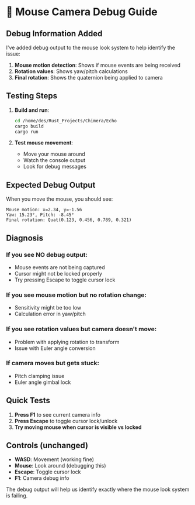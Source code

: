 # 🐛 Mouse Camera Debug Guide

## Debug Information Added

I've added debug output to the mouse look system to help identify the issue:

1. **Mouse motion detection**: Shows if mouse events are being received
2. **Rotation values**: Shows yaw/pitch calculations  
3. **Final rotation**: Shows the quaternion being applied to camera

## Testing Steps

1. **Build and run**:
   ```bash
   cd /home/des/Rust_Projects/Chimera/Echo
   cargo build
   cargo run
   ```

2. **Test mouse movement**:
   - Move your mouse around
   - Watch the console output
   - Look for debug messages

## Expected Debug Output

When you move the mouse, you should see:
```
Mouse motion: x=2.34, y=-1.56
Yaw: 15.23°, Pitch: -8.45°
Final rotation: Quat(0.123, 0.456, 0.789, 0.321)
```

## Diagnosis

### If you see NO debug output:
- Mouse events are not being captured
- Cursor might not be locked properly
- Try pressing Escape to toggle cursor lock

### If you see mouse motion but no rotation change:
- Sensitivity might be too low
- Calculation error in yaw/pitch

### If you see rotation values but camera doesn't move:
- Problem with applying rotation to transform
- Issue with Euler angle conversion

### If camera moves but gets stuck:
- Pitch clamping issue
- Euler angle gimbal lock

## Quick Tests

1. **Press F1** to see current camera info
2. **Press Escape** to toggle cursor lock/unlock
3. **Try moving mouse when cursor is visible vs locked**

## Controls (unchanged)
- **WASD**: Movement (working fine)
- **Mouse**: Look around (debugging this)
- **Escape**: Toggle cursor lock
- **F1**: Camera debug info

The debug output will help us identify exactly where the mouse look system is failing.